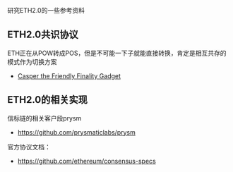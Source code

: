 研究ETH2.0的一些参考资料
 

## ETH2.0共识协议

ETH正在从POW转成POS，但是不可能一下子就能直接转换，肯定是相互共存的模式作为切换方案

- [Casper the Friendly Finality Gadget](https://arxiv.org/pdf/1710.09437.pdf)

## ETH2.0的相关实现

信标链的相关客户段prysm
- https://github.com/prysmaticlabs/prysm

官方协议文档：

- https://github.com/ethereum/consensus-specs